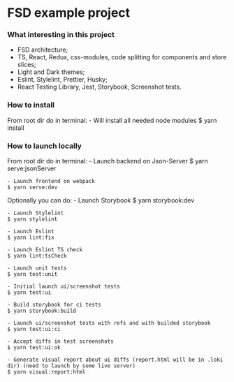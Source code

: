 # FSD example project

### What interesting in this project
- FSD architecture;
- TS, React, Redux, css-modules, code splitting for components and store slices;
- Light and Dark themes;
- Eslint, Stylelint, Prettier, Husky;
- React Testing Library, Jest, Storybook, Screenshot tests.

### How to install
From root dir do in terminal:
    - Will install all needed node modules
    $ yarn install

### How to launch locally
From root dir do in terminal:
    - Launch backend on Json-Server
    $ yarn serve:jsonServer

    - Launch frontend on webpack
    $ yarn serve:dev

Optionally you can do:
    - Launch Storybook
    $ yarn storybook:dev

    - Launch Stylelint
    $ yarn stylelint

    - Launch Eslint
    $ yarn lint:fix

    - Launch Eslint TS check
    $ yarn lint:tsCheck

    - Launch unit tests
    $ yarn test:unit

    - Initial launch ui/screenshot tests
    $ yarn test:ui

    - Build storybook for ci tests
    $ yarn storybook:build

    - Launch ui/screenshot tests with refs and with builded storybook
    $ yarn test:ui:ci

    - Accept diffs in test screenshots
    $ yarn test:ui:ok

    - Generate visual report about ui diffs (report.html will be in .loki dir) (need to launch by some live server)
    $ yarn visual:report:html
